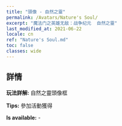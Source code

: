 ```yaml
---
title: "頭像 - 自然之靈"
permalink: /Avatars/Nature's Soul/
excerpt: "魔法门之英雄无敌：战争纪元  自然之靈"
last_modified_at: 2021-06-22
locale: cn
ref: "Nature's Soul.md"
toc: false
classes: wide
---
```

## 詳情

 **玩法詳解:** 自然之靈頭像框 

 **Tips:** 參加活動獲得 

 **Is available:**  - 

